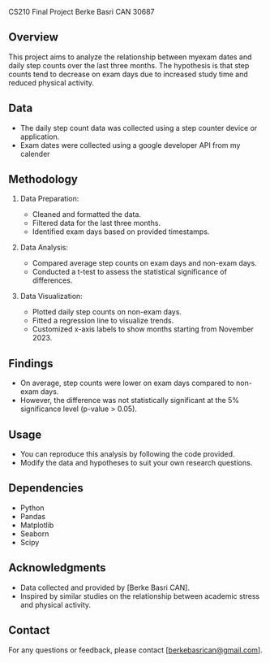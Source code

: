 CS210 Final Project 
Berke Basri CAN 30687
## Overview
This project aims to analyze the relationship between myexam dates and daily step counts over the last three months. The hypothesis is that step counts tend to decrease on exam days due to increased study time and reduced physical activity.

## Data
- The daily step count data was collected using a step counter device or application.
- Exam dates were collected using a google developer API from my calender
## Methodology
1. Data Preparation:
   - Cleaned and formatted the data.
   - Filtered data for the last three months.
   - Identified exam days based on provided timestamps.

2. Data Analysis:
   - Compared average step counts on exam days and non-exam days.
   - Conducted a t-test to assess the statistical significance of differences.

3. Data Visualization:
   - Plotted daily step counts on non-exam days.
   - Fitted a regression line to visualize trends.
   - Customized x-axis labels to show months starting from November 2023.

## Findings
- On average, step counts were lower on exam days compared to non-exam days.
- However, the difference was not statistically significant at the 5% significance level (p-value > 0.05).

## Usage
- You can reproduce this analysis by following the code provided.
- Modify the data and hypotheses to suit your own research questions.

## Dependencies
- Python
- Pandas
- Matplotlib
- Seaborn
- Scipy

## Acknowledgments
- Data collected and provided by [Berke Basri CAN].
- Inspired by similar studies on the relationship between academic stress and physical activity.

## Contact
For any questions or feedback, please contact [berkebasrican@gmail.com].
